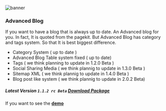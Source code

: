 ![banner](https://res.cloudinary.com/devpenguen/image/upload/v1530088396/image_dct8au.png)

### Advanced Blog

If you want to have a blog that is always up to date. An Advanced blog for you. In fact, It is quoted from the pagekit. But Advanced Blog has category and tags system. So that It is best biggest difference.

- Category System ( up to date )
- Advanced Blog Table system fixed ( up to date)
- Tags ( we think planning to update in 1.2.0 Beta )
- Social Sharing Media ( we think plannig to update in 1.3.0 Beta )
- Sitemap XML ( we think plannig to update in 1.4.0 Beta )
- Blog post like system ( we think plannig to update in 2.0.2 Beta)


##### Latest Version `1.1.2 rc Beta` [Download Package](https://github.com/devpenguennet/dpnblog/releases/tag/1.1.2)

If you want to see the **[demo](http://pastheme.com/module/advanced-blog)**
